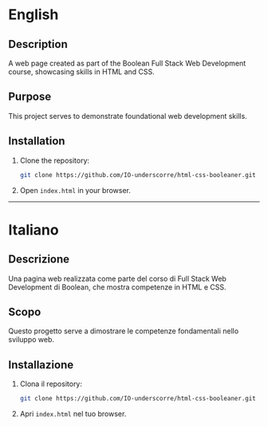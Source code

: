 # English

## Description
A web page created as part of the Boolean Full Stack Web Development course, showcasing skills in HTML and CSS.

## Purpose
This project serves to demonstrate foundational web development skills.

## Installation
1. Clone the repository:
   ```bash
   git clone https://github.com/IO-underscorre/html-css-booleaner.git
   ```
2. Open `index.html` in your browser.

---

# Italiano

## Descrizione
Una pagina web realizzata come parte del corso di Full Stack Web Development di Boolean, che mostra competenze in HTML e CSS.

## Scopo
Questo progetto serve a dimostrare le competenze fondamentali nello sviluppo web.

## Installazione
1. Clona il repository:
   ```bash
   git clone https://github.com/IO-underscorre/html-css-booleaner.git
   ```
2. Apri `index.html` nel tuo browser.
